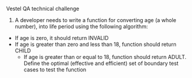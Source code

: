 Vestel QA technical challenge
1. A developer needs to write a function for converting age (a whole number), into life
   period using the following algorithm:
- If age is zero, it should return INVALID
- If age is greater than zero and less than 18, function should return CHILD
  - If age is greater than or equal to 18, function should return ADULT.
    Define the optimal (effective and efficient) set of boundary test cases to test the
    function





